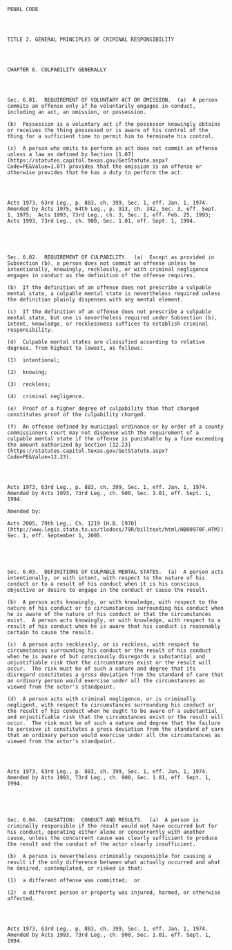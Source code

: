 ﻿
    
    
    	
    					
    
    
    PENAL CODE
    
      
    
    
    TITLE 2. GENERAL PRINCIPLES OF CRIMINAL RESPONSIBILITY
    
      
    
    
    CHAPTER 6. CULPABILITY GENERALLY
    
      
    
    
    Sec. 6.01.  REQUIREMENT OF VOLUNTARY ACT OR OMISSION.  (a)  A person commits an offense only if he voluntarily engages in conduct, including an act, an omission, or possession.
    
    (b)  Possession is a voluntary act if the possessor knowingly obtains or receives the thing possessed or is aware of his control of the thing for a sufficient time to permit him to terminate his control.
    
    (c)  A person who omits to perform an act does not commit an offense unless a law as defined by Section [1.07](https://statutes.capitol.texas.gov/GetStatute.aspx?Code=PE&Value=1.07) provides that the omission is an offense or otherwise provides that he has a duty to perform the act.
    
    
    
    
    Acts 1973, 63rd Leg., p. 883, ch. 399, Sec. 1, eff. Jan. 1, 1974.  Amended by Acts 1975, 64th Leg., p. 913, ch. 342, Sec. 3, eff. Sept. 1, 1975;  Acts 1993, 73rd Leg., ch. 3, Sec. 1, eff. Feb. 25, 1993;  Acts 1993, 73rd Leg., ch. 900, Sec. 1.01, eff. Sept. 1, 1994.
    
    
    
    
    
    Sec. 6.02.  REQUIREMENT OF CULPABILITY.  (a)  Except as provided in Subsection (b), a person does not commit an offense unless he intentionally, knowingly, recklessly, or with criminal negligence engages in conduct as the definition of the offense requires.
    
    (b)  If the definition of an offense does not prescribe a culpable mental state, a culpable mental state is nevertheless required unless the definition plainly dispenses with any mental element.
    
    (c)  If the definition of an offense does not prescribe a culpable mental state, but one is nevertheless required under Subsection (b), intent, knowledge, or recklessness suffices to establish criminal responsibility.
    
    (d)  Culpable mental states are classified according to relative degrees, from highest to lowest, as follows:
    
    (1)  intentional;
    
    (2)  knowing;
    
    (3)  reckless;
    
    (4)  criminal negligence.
    
    (e)  Proof of a higher degree of culpability than that charged constitutes proof of the culpability charged.
    
    (f)  An offense defined by municipal ordinance or by order of a county commissioners court may not dispense with the requirement of a culpable mental state if the offense is punishable by a fine exceeding the amount authorized by Section [12.23](https://statutes.capitol.texas.gov/GetStatute.aspx?Code=PE&Value=12.23).
    
    
    
    
    Acts 1973, 63rd Leg., p. 883, ch. 399, Sec. 1, eff. Jan. 1, 1974.  Amended by Acts 1993, 73rd Leg., ch. 900, Sec. 1.01, eff. Sept. 1, 1994.
    
    Amended by: 
    
    Acts 2005, 79th Leg., Ch. 1219 (H.B. [970](http://www.legis.state.tx.us/tlodocs/79R/billtext/html/HB00970F.HTM)), Sec. 1, eff. September 1, 2005.
    
    
    
    
    
    Sec. 6.03.  DEFINITIONS OF CULPABLE MENTAL STATES.  (a)  A person acts intentionally, or with intent, with respect to the nature of his conduct or to a result of his conduct when it is his conscious objective or desire to engage in the conduct or cause the result.
    
    (b)  A person acts knowingly, or with knowledge, with respect to the nature of his conduct or to circumstances surrounding his conduct when he is aware of the nature of his conduct or that the circumstances exist.  A person acts knowingly, or with knowledge, with respect to a result of his conduct when he is aware that his conduct is reasonably certain to cause the result.
    
    (c)  A person acts recklessly, or is reckless, with respect to circumstances surrounding his conduct or the result of his conduct when he is aware of but consciously disregards a substantial and unjustifiable risk that the circumstances exist or the result will occur.  The risk must be of such a nature and degree that its disregard constitutes a gross deviation from the standard of care that an ordinary person would exercise under all the circumstances as viewed from the actor's standpoint.
    
    (d)  A person acts with criminal negligence, or is criminally negligent, with respect to circumstances surrounding his conduct or the result of his conduct when he ought to be aware of a substantial and unjustifiable risk that the circumstances exist or the result will occur.  The risk must be of such a nature and degree that the failure to perceive it constitutes a gross deviation from the standard of care that an ordinary person would exercise under all the circumstances as viewed from the actor's standpoint.
    
    
    
    
    Acts 1973, 63rd Leg., p. 883, ch. 399, Sec. 1, eff. Jan. 1, 1974.  Amended by Acts 1993, 73rd Leg., ch. 900, Sec. 1.01, eff. Sept. 1, 1994.
    
    
    
    
    
    Sec. 6.04.  CAUSATION:  CONDUCT AND RESULTS.  (a)  A person is criminally responsible if the result would not have occurred but for his conduct, operating either alone or concurrently with another cause, unless the concurrent cause was clearly sufficient to produce the result and the conduct of the actor clearly insufficient.
    
    (b)  A person is nevertheless criminally responsible for causing a result if the only difference between what actually occurred and what he desired, contemplated, or risked is that:
    
    (1)  a different offense was committed;  or
    
    (2)  a different person or property was injured, harmed, or otherwise affected.
    
    
    
    
    Acts 1973, 63rd Leg., p. 883, ch. 399, Sec. 1, eff. Jan. 1, 1974.  Amended by Acts 1993, 73rd Leg., ch. 900, Sec. 1.01, eff. Sept. 1, 1994.
    
    
    
    
    				

